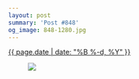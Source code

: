 ```yaml
---
layout: post
summary: 'Post #848'
og_image: 848-1280.jpg
---
```


<div class="post">
 <time>
  <a href="/848">
   {{ page.date | date: "%B %-d, %Y" }}
  </a>
 </time>
 <a href="/848">
  <figure data-taken="6/3/2019">
   <img sizes="(min-width: 700px) 50vw, calc(100vw - 2rem)" src="{{ site.assets_url }}/848-640.jpg" srcset="{{ site.assets_url }}/848-320.jpg 320w, {{ site.assets_url }}/848-640.jpg 640w, {{ site.assets_url }}/848-960.jpg 960w, {{ site.assets_url }}/848-1280.jpg 1280w"/>
  </figure>
 </a>
</div>
